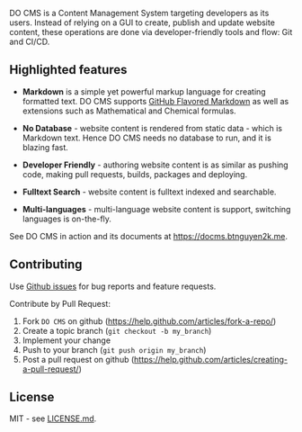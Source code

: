 DO CMS is a Content Management System targeting developers as its users. Instead of relying on a GUI to create, publish and update website content, these operations are done via developer-friendly tools and flow: Git and CI/CD.

## Highlighted features

-  **Markdown** is a simple yet powerful markup language for creating formatted text. DO CMS supports [GitHub Flavored Markdown](https://github.github.com/gfm/) as well as extensions such as Mathematical and Chemical formulas.

- **No Database** - website content is rendered from static data - which is Markdown text. Hence DO CMS needs no database to run, and it is blazing fast.

- **Developer Friendly** - authoring website content is as similar as pushing code, making pull requests, builds, packages and deploying.

- **Fulltext Search** - website content is fulltext indexed and searchable.

- **Multi-languages** - multi-language website content is support, switching languages is on-the-fly.

See DO CMS in action and its documents at https://docms.btnguyen2k.me.

## Contributing

Use [Github issues](https://github.com/btnguyen2k/docms/issues) for bug reports and feature requests.

Contribute by Pull Request:

1. Fork `DO CMS` on github (https://help.github.com/articles/fork-a-repo/)
2. Create a topic branch (`git checkout -b my_branch`)
3. Implement your change
4. Push to your branch (`git push origin my_branch`)
5. Post a pull request on github (https://help.github.com/articles/creating-a-pull-request/)

## License
MIT - see [LICENSE.md](LICENSE.md).
